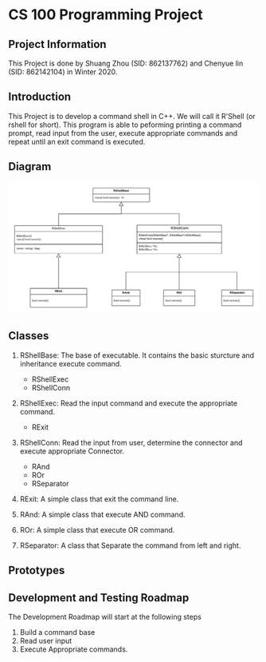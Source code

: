# CS 100 Programming Project

## Project Information

This Project is done by Shuang Zhou (SID: 862137762) and Chenyue lin (SID: 862142104) in Winter 2020.

## Introduction

This Project is to develop a command shell in C++. We will call it R'Shell (or rshell for short). This program is able to peforming printing a command prompt, read input from the user, execute appropriate commands and repeat until an exit command is executed.

## Diagram

![UML](./image/UML.png)

## Classes

1. RShellBase: The base of executable. It contains the basic sturcture and inheritance execute command.

   - RShellExec
   - RShellConn

2. RShellExec: Read the input command and execute the appropriate command.

   - RExit

3. RShellConn: Read the input from user, determine the connector and execute appropriate Connector.

   - RAnd
   - ROr
   - RSeparator

4. RExit: A simple class that exit the command line.
5. RAnd: A simple class that execute AND command.
6. ROr: A simple class that execute OR command.
7. RSeparator: A class that Separate the command from left and right.

## Prototypes

## Development and Testing Roadmap

The Development Roadmap will start at the following steps

1. Build a command base
2. Read user input
3. Execute Appropriate commands.
